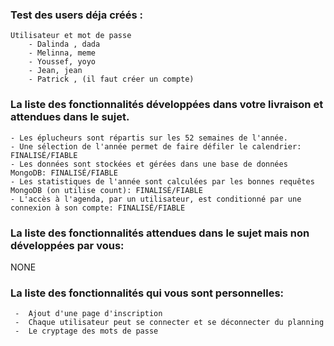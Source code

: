 ### Test des users déja créés : 
    Utilisateur et mot de passe 
        - Dalinda , dada
        - Melinna, meme
        - Youssef, yoyo
        - Jean, jean
        - Patrick , (il faut créer un compte)


### La liste des fonctionnalités développées dans votre livraison et attendues dans le sujet.
    - Les éplucheurs sont répartis sur les 52 semaines de l'année.
    - Une sélection de l'année permet de faire défiler le calendrier: FINALISÉ/FIABLE
    - Les données sont stockées et gérées dans une base de données MongoDB: FINALISÉ/FIABLE
    - Les statistiques de l'année sont calculées par les bonnes requêtes MongoDB (on utilise count): FINALISÉ/FIABLE
    - L'accès à l'agenda, par un utilisateur, est conditionné par une connexion à son compte: FINALISÉ/FIABLE

### La liste des fonctionnalités attendues dans le sujet mais non développées par vous:
NONE

### La liste des fonctionnalités qui vous sont personnelles:
     -  Ajout d'une page d'inscription
     -  Chaque utilisateur peut se connecter et se déconnecter du planning 
     -  Le cryptage des mots de passe

